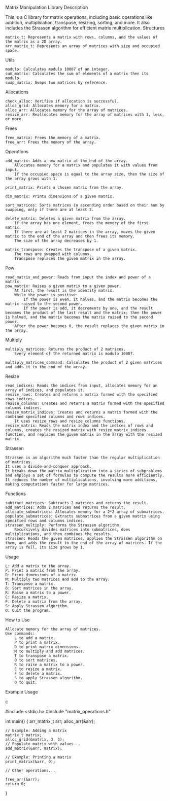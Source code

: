 Matrix Manipulation Library
Description

This is a C library for matrix operations, including basic operations like addition, multiplication, transpose, resizing, sorting, and more. It also includes the Strassen algorithm for efficient matrix multiplication.
Structures

    matrix_t: Represents a matrix with rows, columns, and the values of the matrix as a 2D array.
    arr_matrix_t: Represents an array of matrices with size and occupied space.

Utils

    modulo: Calculates modulo 10007 of an integer.
    sum_matrix: Calculates the sum of elements of a matrix then its modulo.
    swap_matrix: Swaps two matrices by reference.

Allocations

    check_alloc: Verifies if allocation is successful.
    alloc_grid: Allocates memory for a matrix.
    alloc_arr: Allocates memory for the array of matrices.
    resize_arr: Reallocates memory for the array of matrices with 1, less, or more.

Frees

    free_matrix: Frees the memory of a matrix.
    free_arr: Frees the memory of the array.

Operations

    add_matrix: Adds a new matrix at the end of the array.
        Allocates memory for a matrix and populates it with values from input.
        If the occupied space is equal to the array size, then the size of the array grows with 1.

    print_matrix: Prints a chosen matrix from the array.

    dim_matrix: Prints dimensions of a given matrix.

    sort_matrices: Sorts matrices in ascending order based on their sum by swapping, only if there are at least 2.

    delete_matrix: Deletes a given matrix from the array.
        If the array has one element, frees the memory of the first matrix.
        If there are at least 2 matrices in the array, moves the given matrix to the end of the array and then frees its memory.
        The size of the array decreases by 1.

    matrix_transpose: Creates the transpose of a given matrix.
        The rows are swapped with columns.
        Transpose replaces the given matrix in the array.

Pow

    read_matrix_and_power: Reads from input the index and power of a matrix.
    pow_matrix: Raises a given matrix to a given power.
        At first, the result is the identity matrix.
        While the power is positive:
            If the power is even, it halves, and the matrix becomes the matrix raised to the second power.
            If the power is odd, it decrements by one, and the result becomes the product of the last result and the matrix; then the power is halved, and the matrix becomes the matrix raised to the second power.
        After the power becomes 0, the result replaces the given matrix in the array.

Multiply

    multiply_matrices: Returns the product of 2 matrices.
        Every element of the returned matrix is modulo 10007.

    multiply_matrices_command: Calculates the product of 2 given matrices and adds it to the end of the array.

Resize

    read_indices: Reads the indices from input, allocates memory for an array of indices, and populates it.
    resize_rows: Creates and returns a matrix formed with the specified rows indices.
    resize_columns: Creates and returns a matrix formed with the specified columns indices.
    resize_matrix_indices: Creates and returns a matrix formed with the combined specified columns and rows indices.
        It uses resize_rows and resize_columns functions.
    resize_matrix: Reads the matrix index and the indices of rows and columns, creates the resized matrix with resize_matrix_indices function, and replaces the given matrix in the array with the resized matrix.

Strassen

    Strassen is an algorithm much faster than the regular multiplication of matrices.
    It uses a divide-and-conquer approach.
    It breaks down the matrix multiplication into a series of subproblems and employs a set of formulas to compute the results more efficiently.
    It reduces the number of multiplications, involving more additions, making computations faster for large matrices.

Functions

    subtract_matrices: Subtracts 2 matrices and returns the result.
    add_matrices: Adds 2 matrices and returns the result.
    allocate_submatrices: Allocates memory for a 2*2 array of submatrices.
    populate_submatrices: Extracts submatrices from a given matrix using specified rows and columns indices.
    strassen_multiply: Performs the Strassen algorithm.
        Recursively divides matrices into submatrices, does multiplications, and then combines the results.
    strassen: Reads the given matrices, applies the Strassen algorithm on them, and adds the result to the end of the array of matrices. If the array is full, its size grows by 1.

Usage

    L: Add a matrix to the array.
    P: Print a matrix from the array.
    D: Print dimensions of a matrix.
    M: Multiply two matrices and add to the array.
    T: Transpose a matrix.
    O: Sort matrices in the array.
    R: Raise a matrix to a power.
    C: Resize a matrix.
    F: Delete a matrix from the array.
    S: Apply Strassen algorithm.
    Q: Quit the program.

How to Use

    Allocate memory for the array of matrices.
    Use commands:
        L to add a matrix.
        P to print a matrix.
        D to print matrix dimensions.
        M to multiply and add matrices.
        T to transpose a matrix.
        O to sort matrices.
        R to raise a matrix to a power.
        C to resize a matrix.
        F to delete a matrix.
        S to apply Strassen algorithm.
        Q to quit.

Example Usage

c

#include <stdio.h>
#include "matrix_operations.h"

int main() {
    arr_matrix_t arr;
    alloc_arr(&arr);

    // Example: Adding a matrix
    matrix_t matrix;
    alloc_grid(&matrix, 3, 3);
    // Populate matrix with values...
    add_matrix(&arr, matrix);

    // Example: Printing a matrix
    print_matrix(&arr, 0);

    // Other operations...
    
    free_arr(&arr);
    return 0;
}
